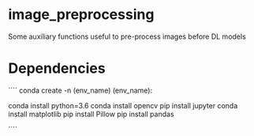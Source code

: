 # image_preprocessing
Some auxiliary functions useful to pre-process images before DL models
# Dependencies
 ´´´´
 conda create -n (env_name)
(env_name):

conda install python=3.6
conda install opencv
pip install jupyter 
conda install matplotlib
pip install Pillow
pip install pandas

 ´´´´
